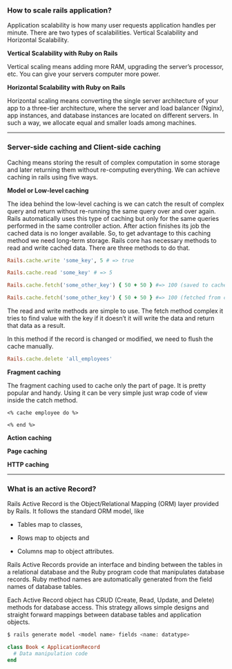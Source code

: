 ### How to scale rails application? 

Application scalability is how many user requests application handles per minute. There are two types of scalabilities. Vertical Scalability and Horizontal Scalability. 

**Vertical Scalability with Ruby on Rails**

Vertical scaling means adding more RAM, upgrading the server’s processor, etc. You can give your servers computer more power. 

**Horizontal Scalability with Ruby on Rails**

Horizontal scaling means converting the single server architecture of your app to a three-tier architecture, where the server and load balancer (Nginx), app instances, and database instances are located on different servers. In such a way, we allocate equal and smaller loads among machines.
***

### Server-side caching and Client-side caching 

Caching means storing the result of complex computation in some storage and later returning them without re-computing everything. We can achieve caching in rails using five ways. 

**Model or Low-level caching**

The idea behind the low-level caching is we can catch the result of complex query and return without re-running the same query over and over again. Rails automatically uses this type of caching but only for the same queries performed in the same controller action. After action finishes its job the cached data is no longer available. So, to get advantage to this caching method we need long-term storage. Rails core has necessary methods to read and write cached data. There are three methods to do that.  

```ruby
Rails.cache.write 'some_key', 5 # => true 

Rails.cache.read 'some_key' # => 5 

Rails.cache.fetch('some_other_key') { 50 + 50 } #=> 100 (saved to cache) 

Rails.cache.fetch('some_other_key') { 50 + 50 } #=> 100 (fetched from cache)
```

The read and write methods are simple to use. The fetch method complex it tries to find value with the key if it doesn’t it will write the data and return that data as a result. 

In this method if the record is changed or modified, we need to flush the cache manually.  

```ruby
Rails.cache.delete 'all_employees' 
```
 

**Fragment caching**

The fragment caching used to cache only the part of page. It is pretty popular and handy. Using it can be very simple just wrap code of view inside the catch method. 

```irb
<% cache employee do %> 

<% end %> 
```

**Action caching**

**Page caching**

**HTTP caching**

***

### What is an active Record? 

Rails Active Record is the Object/Relational Mapping (ORM) layer provided by Rails. It follows the standard ORM model, like 

* Tables map to classes, 

* Rows map to objects and 

* Columns map to object attributes. 

Rails Active Records provide an interface and binding between the tables in a relational database and the Ruby program code that manipulates database records. Ruby method names are automatically generated from the field names of database tables. 

Each Active Record object has CRUD (Create, Read, Update, and Delete) methods for database access. This strategy allows simple designs and straight forward mappings between database tables and application objects.

```bash
$ rails generate model <model name> fields <name: datatype>
```

```ruby
class Book < ApplicationRecord
  # Data manipulation code
end
```

### 
